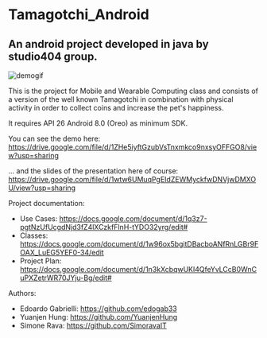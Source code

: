 # Tamagotchi_Android
An android project developed in java by studio404 group.
---

![demogif](https://user-images.githubusercontent.com/12884117/148686402-0aa55826-193c-441c-bdb7-d8d941b0281c.gif)

This is the project for Mobile and Wearable Computing class and consists of a version of the well known Tamagotchi in combination with physical activity in order to collect coins and increase the pet's happiness.

It requires API 26 Android 8.0 (Oreo) as minimum SDK.

You can see the demo here: https://drive.google.com/file/d/1ZHe5iyftGzubVsTnxmkco9nxsyOFFGO8/view?usp=sharing

... and the slides of the presentation here of course: https://drive.google.com/file/d/1wtw6UMuqPgEIdZEWMyckfwDNVjwDMXOU/view?usp=sharing

Project documentation:
- Use Cases: https://docs.google.com/document/d/1q3z7-pgtNzUfUcgdNjd3fZ4lXCzkfFlnH-tYDO32yrg/edit#
- Classes: https://docs.google.com/document/d/1w96ox5bgitDBacboANfRnLGBr9FOAX_LuEG5YEF0-34/edit
- Project Plan: https://docs.google.com/document/d/1n3kXcbqwUKl4QfeYvLCcB0WnCuPXZetrWR70JYju-Bg/edit#

Authors:
- Edoardo Gabrielli: https://github.com/edogab33
- Yuanjen Hung: https://github.com/YuanjenHung
- Simone Rava: https://github.com/SimoravaIT
